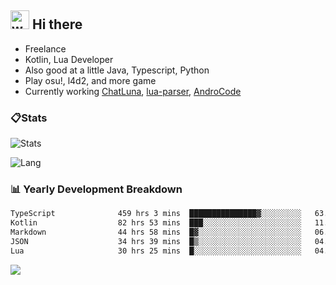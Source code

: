 ## <img alt="wave" src="https://raw.githubusercontent.com/MartinHeinz/MartinHeinz/master/wave.gif" width="30px"> Hi there

- Freelance
- Kotlin, Lua Developer
- Also good at a little Java, Typescript, Python
- Play osu!, l4d2, and more game
- Currently working [ChatLuna](https://github.com/ChatLunaLab), [lua-parser](https://github.com/dingyi222666/lua-parser), [AndroCode](https://github.com/dingyi222666/AndroCode)

### 📋Stats

![Stats](https://github-readme-stats.vercel.app/api?username=dingyi222666&show_icons=true&icon_color=47A69E&title_color=47A69E&count_private=true)    

![Lang](https://github-readme-stats.vercel.app/api/top-langs/?username=dingyi222666&layout=compact&title_color=47A69E&hide=html,css,c,c%2B%2B)   

### 📊 Yearly Development Breakdown

<!--START_SECTION:waka-->

```txt
TypeScript              459 hrs 3 mins  ███████████████▓░░░░░░░░░   63.29 %
Kotlin                  82 hrs 53 mins  ███░░░░░░░░░░░░░░░░░░░░░░   11.43 %
Markdown                44 hrs 58 mins  █▓░░░░░░░░░░░░░░░░░░░░░░░   06.20 %
JSON                    34 hrs 39 mins  █▒░░░░░░░░░░░░░░░░░░░░░░░   04.78 %
Lua                     30 hrs 25 mins  █░░░░░░░░░░░░░░░░░░░░░░░░   04.20 %
```

<!--END_SECTION:waka-->

![](https://komarev.com/ghpvc/?username=dingyi222666)
